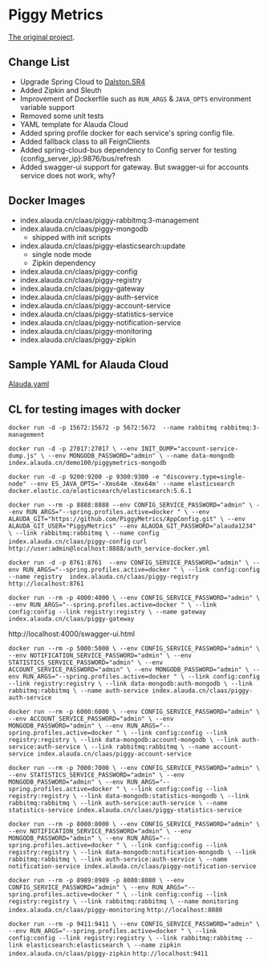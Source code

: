 # Piggy Metrics

[The original project](https://github.com/sqshq/PiggyMetrics).

## Change List

* Upgrade Spring Cloud to [Dalston.SR4](https://mvnrepository.com/artifact/org.springframework.cloud/spring-cloud-dependencies/Dalston.SR4)
* Added Zipkin and Sleuth
* Improvement of Dockerfile such as `RUN_ARGS` & `JAVA_OPTS` environment variable support
* Removed some unit tests 
* YAML template for Alauda Cloud
* Added spring profile docker for each service's spring config file.
* Added fallback class to all FeignClients
* Added spring-cloud-bus dependency to Config server for testing {config_server_ip}:9876/bus/refresh
* Added swagger-ui support for gateway. But swagger-ui for accounts service does not work, why? 

## Docker Images 

* index.alauda.cn/claas/piggy-rabbitmq:3-management
* index.alauda.cn/claas/piggy-mongodb
	* shipped with init scripts
* index.alauda.cn/claas/piggy-elasticsearch:update
	* single node mode
	* Zipkin dependency
* index.alauda.cn/claas/piggy-config
* index.alauda.cn/claas/piggy-registry
* index.alauda.cn/claas/piggy-gateway
* index.alauda.cn/claas/piggy-auth-service
* index.alauda.cn/claas/piggy-account-service
* index.alauda.cn/claas/piggy-statistics-service
* index.alauda.cn/claas/piggy-notification-service
* index.alauda.cn/claas/piggy-monitoring
* index.alauda.cn/claas/piggy-zipkin

## Sample YAML for Alauda Cloud
[Alauda.yaml](./alauda.yml)

## CL for testing images with docker

`docker run -d -p 15672:15672 -p 5672:5672  --name rabbitmq rabbitmq:3-management`

`docker run -d -p 27017:27017 \
--env INIT_DUMP="account-service-dump.js" \
--env MONGODB_PASSWORD="admin" \
--name data-mongodb index.alauda.cn/demo100/piggymetrics-mongodb`

`docker run -d -p 9200:9200 -p 9300:9300 -e "discovery.type=single-node" --env ES_JAVA_OPTS='-Xms64m -Xmx64m' --name elasticsearch docker.elastic.co/elasticsearch/elasticsearch:5.6.1`


`docker run --rm -p 8888:8888 --env CONFIG_SERVICE_PASSWORD="admin" \
--env RUN_ARGS="--spring.profiles.active=docker " \
--env ALAUDA_GIT="https://github.com/PiggyMetrics/AppConfig.git" \
--env ALAUDA_GIT_USER="PiggyMetrics" --env ALAUDA_GIT_PASSWORD="alauda1234" \
--link rabbitmq:rabbitmq \
--name config   index.alauda.cn/claas/piggy-config`
`curl http://user:admin@localhost:8888/auth_service-docker.yml`


`docker run -d -p 8761:8761  --env CONFIG_SERVICE_PASSWORD="admin" \
--env RUN_ARGS="--spring.profiles.active=docker " \
--link config:config --name registry  index.alauda.cn/claas/piggy-registry`
`http://localhost:8761`

`docker run --rm -p 4000:4000 \
--env CONFIG_SERVICE_PASSWORD="admin" \
--env RUN_ARGS="--spring.profiles.active=docker " \
--link config:config --link registry:registry \
--name gateway  index.alauda.cn/claas/piggy-gateway`

http://localhost:4000/swagger-ui.html

`docker run --rm -p 5000:5000 \
--env CONFIG_SERVICE_PASSWORD="admin" \
--env NOTIFICATION_SERVICE_PASSWORD="admin" \
--env STATISTICS_SERVICE_PASSWORD="admin" \
--env ACCOUNT_SERVICE_PASSWORD="admin" \
--env MONGODB_PASSWORD="admin" \
--env RUN_ARGS="--spring.profiles.active=docker " \
--link config:config --link registry:registry \
--link data-mongodb:auth-mongodb \
--link rabbitmq:rabbitmq \
--name auth-service index.alauda.cn/claas/piggy-auth-service`

`docker run --rm -p 6000:6000 \
--env CONFIG_SERVICE_PASSWORD="admin" \
--env ACCOUNT_SERVICE_PASSWORD="admin" \
--env MONGODB_PASSWORD="admin" \
--env RUN_ARGS="--spring.profiles.active=docker " \
--link config:config --link registry:registry \
--link data-mongodb:account-mongodb \
--link auth-service:auth-service \
--link rabbitmq:rabbitmq \
--name account-service index.alauda.cn/claas/piggy-account-service`

`docker run --rm -p 7000:7000 \
--env CONFIG_SERVICE_PASSWORD="admin" \
--env STATISTICS_SERVICE_PASSWORD="admin" \
--env MONGODB_PASSWORD="admin" \
--env RUN_ARGS="--spring.profiles.active=docker " \
--link config:config --link registry:registry \
--link data-mongodb:statistics-mongodb \
--link rabbitmq:rabbitmq \
--link auth-service:auth-service \
--name statistics-service index.alauda.cn/claas/piggy-statistics-service`

`docker run --rm -p 8000:8000 \
--env CONFIG_SERVICE_PASSWORD="admin" \
--env NOTIFICATION_SERVICE_PASSWORD="admin" \
--env MONGODB_PASSWORD="admin" \
--env RUN_ARGS="--spring.profiles.active=docker " \
--link config:config --link registry:registry \
--link data-mongodb:notification-mongodb \
--link rabbitmq:rabbitmq \
--link auth-service:auth-service \
--name notification-service index.alauda.cn/claas/piggy-notification-service`

`docker run --rm -p 8989:8989 -p 8080:8080 \
--env CONFIG_SERVICE_PASSWORD="admin" \
--env RUN_ARGS="--spring.profiles.active=docker " \
--link config:config --link registry:registry \
--link rabbitmq:rabbitmq \
--name monitoring index.alauda.cn/claas/piggy-monitoring`
`http://localhost:8080`

`docker run --rm -p 9411:9411 \
--env CONFIG_SERVICE_PASSWORD="admin" \
--env RUN_ARGS="--spring.profiles.active=docker " \
--link config:config --link registry:registry \
--link rabbitmq:rabbitmq --link elasticsearch:elasticsearch \
--name zipkin index.alauda.cn/claas/piggy-zipkin`
`http://localhost:9411`



